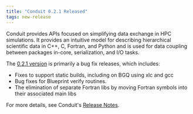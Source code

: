 ```yaml
---
title: "Conduit 0.2.1 Released"
tags: new-release
---
```


Conduit provides APIs focused on simplifying data exchange in HPC simulations. It provides an intuitive model for describing hierarchical scientific data in C++, C, Fortran, and Python and is used for data coupling between packages in-core, serialization, and I/O tasks.

The [0.2.1 version](https://llnl-conduit.readthedocs.io/en/v0.2.1/) is primarily a bug fix releases, which includes:

- Fixes to support static builds, including on BGQ using xlc and gcc
- Bug fixes for Blueprint verify routines.
- The elimination of separate Fortran libs by moving Fortran symbols into their associated main libs

For more details, see Conduit's [Release Notes](https://github.com/LLNL/conduit/releases/tag/v0.2.1).
